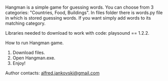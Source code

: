 Hangman is a simple game for guessing words. 
You can choose from 3 categories: "Countries, Food, Buildings".
In files folder there is words.py file in which is stored guessing words. 
If you want simply add words to its matching category.

Libraries needed to download to work with code: playsound == 1.2.2. 

How to run Hangman game.

1. Download files.
2. Open Hangman.exe.
3. Enjoy!

Author contacts:
alfred.jankovski@gmail.com